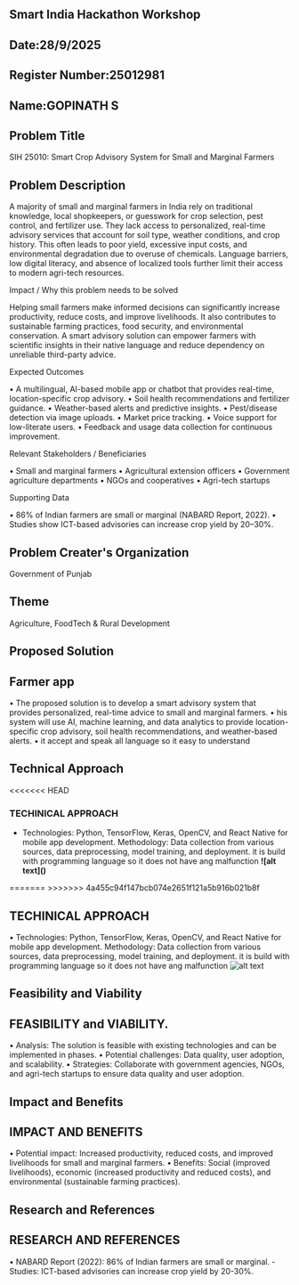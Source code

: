 ## Smart India Hackathon Workshop

## Date:28/9/2025

## Register Number:25012981

## Name:GOPINATH S

## Problem Title

SIH 25010: Smart Crop Advisory System for Small and Marginal Farmers


## Problem Description

A majority of small and marginal farmers in India rely on traditional knowledge, local shopkeepers, or guesswork for crop selection, pest control, and fertilizer use. They lack access to personalized, real-time advisory services that account for soil type, weather conditions, and crop history. This often leads to poor yield, excessive input costs, and environmental degradation due to overuse of chemicals. Language barriers, low digital literacy, and absence of localized tools further limit their access to modern agri-tech resources.

Impact / Why this problem needs to be solved

Helping small farmers make informed decisions can significantly increase productivity, reduce costs, and improve livelihoods. It also contributes to sustainable farming practices, food security, and environmental conservation. A smart advisory solution can empower farmers with scientific insights in their native language and reduce dependency on unreliable third-party advice.

Expected Outcomes

• A multilingual, AI-based mobile app or chatbot that provides real-time, location-specific crop advisory. • Soil health recommendations and fertilizer guidance. • Weather-based alerts and predictive insights. • Pest/disease detection via image uploads. • Market price tracking. • Voice support for low-literate users. • Feedback and usage data collection for continuous improvement.

Relevant Stakeholders / Beneficiaries

• Small and marginal farmers • Agricultural extension officers • Government agriculture departments • NGOs and cooperatives • Agri-tech startups

Supporting Data

• 86% of Indian farmers are small or marginal (NABARD Report, 2022). • Studies show ICT-based advisories can increase crop yield by 20–30%.

## Problem Creater's Organization
Government of Punjab

## Theme
Agriculture, FoodTech & Rural Development

## Proposed Solution

## Farmer app

• The proposed solution is to develop a smart advisory system that provides personalized, real-time advice to small and marginal farmers.
• his system will use AI, machine learning, and data analytics to provide location-specific crop advisory, soil health recommendations, and weather-based alerts.
• it accept and speak all language so it easy to understand
## Technical Approach
<<<<<<< HEAD
<h3>TECHINICAL APPROACH</h3>
<ul><li>Technologies: Python, TensorFlow, Keras, OpenCV, and React Native for mobile app development.
 Methodology: Data collection from various sources, data preprocessing, model training, and deployment.
it is build with programming language so it does not have ang malfunction
 <b>![alt text](<Screenshot 2025-09-28 134435.png>)</b></li></ul>
=======
>>>>>>> 4a455c94f147bcb074e2651f121a5b916b021b8f

## TECHINICAL APPROACH

• Technologies: Python, TensorFlow, Keras, OpenCV, and React Native for mobile app development. Methodology: Data collection from various sources, data preprocessing, model training, and deployment. it is build with programming language so it does not have ang malfunction ![alt text](image-1.png)
## Feasibility and Viability
## FEASIBILITY and VIABILITY.
• Analysis: The solution is feasible with existing technologies and can be implemented in phases.
• Potential challenges: Data quality, user adoption, and scalability.
• Strategies: Collaborate with government agencies, NGOs, and agri-tech startups to ensure data quality and user adoption.
##  Impact and Benefits
## IMPACT AND BENEFITS
• Potential impact: Increased productivity, reduced costs, and improved livelihoods for small and marginal farmers.
• Benefits: Social (improved livelihoods), economic (increased productivity and reduced costs), and environmental (sustainable farming practices).
## Research and References
## RESEARCH AND REFERENCES
• NABARD Report (2022): 86% of Indian farmers are small or marginal. - Studies: ICT-based advisories can increase crop yield by 20-30%.
